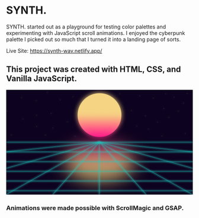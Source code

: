 # SYNTH.

SYNTH. started out as a playground for testing color palettes and experimenting with JavaScript scroll animations. I enjoyed the cyberpunk palette I picked out so much that I turned it into a landing page of sorts.

Live Site: https://synth-wav.netlify.app/

## This project was created with HTML, CSS, and Vanilla JavaScript.

![SYNTH](./images/sun.png)

### Animations were made possible with ScrollMagic and GSAP.
